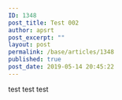 ```yaml
---
ID: 1348
post_title: Test 002
author: apsrt
post_excerpt: ""
layout: post
permalink: /base/articles/1348
published: true
post_date: 2019-05-14 20:45:22
---
```

<!-- wp:paragraph -->
<p>test test test</p>
<!-- /wp:paragraph -->
